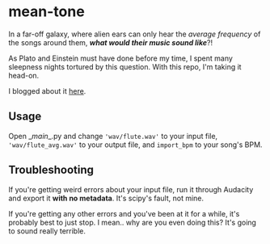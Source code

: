 mean-tone
=========
In a far-off galaxy, where alien ears can only hear the _average frequency_ of the songs around them, ___what would their music sound like___?!

As Plato and Einstein must have done before my time, I spent many sleepness nights tortured by this question. With this repo, I'm taking it head-on.

I blogged about it [here](http://www.rileyjshaw.com/blog/taking-the-average-tone/).

## Usage
Open \__main__.py and change `'wav/flute.wav'` to your input file, `'wav/flute_avg.wav'` to your output file, and `import_bpm` to your song's BPM.

## Troubleshooting
If you're getting weird errors about your input file, run it through Audacity and export it __with no metadata__. It's scipy's fault, not mine.

If you're getting any other errors and you've been at it for a while, it's probably best to just stop. I mean.. why are you even doing this? It's going to sound really terrible.
